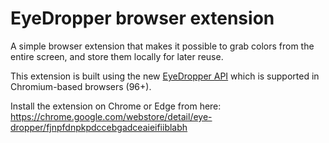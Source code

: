 # EyeDropper browser extension

A simple browser extension that makes it possible to grab colors from the entire screen, and store them locally for later reuse.

This extension is built using the new [EyeDropper API](https://developer.mozilla.org/en-US/docs/Web/API/EyeDropper_API) which is supported in Chromium-based browsers (96+).

Install the extension on Chrome or Edge from here: https://chrome.google.com/webstore/detail/eye-dropper/fjnpfdnpkpdccebgadceaieifiiblabh
